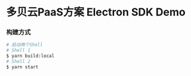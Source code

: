 # 多贝云PaaS方案 Electron SDK Demo

### 构建方式

```bash
# 启动两个Shell
# Shell 1
$ yarn build:local
# Shell 2
$ yarn start
```
